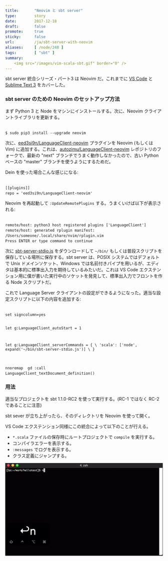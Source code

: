 ```yaml
---
title:       "Neovim と sbt server"
type:        story
date:        2017-12-18
draft:       false
promote:     true
sticky:      false
url:         /ja/sbt-server-with-neovim
aliases:     [ /node/248 ]
tags:        [ "sbt" ]
summary:
    <img src="/images/vim-scala-sbt.gif" border="0" />
---
```


sbt server 統合シリーズ・パート3 は Neovim だ。これまでに [VS Code](http://eed3si9n.com/ja/sbt-1-1-0-RC1-sbt-server) と[Sublime Text 3](http://eed3si9n.com/ja/sbt-server-with-sublime-text3) をカバーした。

### sbt server のための Neovim のセットアップ方法

まず Python 3 と Node をマシンにインストールする。次に、Neovim クライアントライブラリを更新する。

<code>
$ sudo pip3 install --upgrade neovim
</code>

次に、[eed3si9n/LanguageClient-neovim](https://github.com/eed3si9n/LanguageClient-neovim) プラグインを Neovim (もしくは Vim) に追加する。これは、[autozimu/LanguageClient-neovim](https://github.com/autozimu/LanguageClient-neovim) レポジトリのフォークで、最新の "next" ブランチでうまく動作しなかったので、古い Python ベースの "master" ブランチを使うようにするためだ。

Dein を使った場合こんな感じになる:

<code>
[[plugins]]
repo = 'eed3si9n/LanguageClient-neovim'
</code>

Neovim を再起動して `:UpdateRemotePlugins` する。うまくいけば以下が表示される:

<code>
remote/host: python3 host registered plugins ['LanguageClient']
remote/host: generated rplugin manifest: /Users/someone/.local/share/nvim/rplugin.vim
Press ENTER or type command to continue
</code>


次に [sbt-server-stdio.js](https://gist.githubusercontent.com/eed3si9n/0ee26a15218f1d4031b451dd61315d6c/raw/5693fbcafbb9a71f1ac5a9d13ace94df3b091cbc/sbt-server-stdio.js) をダウンロードして `~/bin/` もしくは普段スクリプトを保存している場所に保存する。sbt server は、POSIX システムではデフォルトで Unix ドメインソケット、Windows では名前付きパイプを用いるが、エディタは基本的に標準出入力を期待しているみたいだ。これは VS Code エクステンション用に僕が書いた実行中のソケットを発見して、標準出入力でフロントを作る Node スクリプトだ。

これで Language Server クライアントの設定ができるようになった。適当な設定スクリプトに以下の内容を追加する:

<code>
set signcolumn=yes

let g:LanguageClient_autoStart = 1

let g:LanguageClient_serverCommands = {
    \ 'scala': ['node', expand('~/bin/sbt-server-stdio.js')]
    \ }

nnoremap <silent> gd :call LanguageClient_textDocument_definition()<CR>
</code>

### 用法

適当なプロジェクトを sbt 1.1.0-RC2 を使って実行する。(RC-1 ではなく RC-2 であることに注意)

sbt sever が立ち上がったら、そのディレクトリを Neovim を使って開く。

VS Code エクステンション同様にこの統合によって以下のことが行える。

- `*.scala` ファイルの保存時にルートプロジェクトで `compile` を実行する。
- コンパイラエラーを表示する。
- `:messages` でログを表示する。
- クラス定義にジャンプする。

![vim-scala-sbt](/images/vim-scala-sbt.gif)
